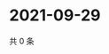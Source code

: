 # 2021-09-29

共 0 条

<!-- BEGIN WEIBO -->
<!-- 最后更新时间 Wed Sep 29 2021 23:00:47 GMT+0800 (China Standard Time) -->

<!-- END WEIBO -->
